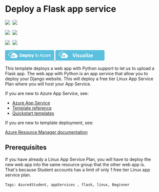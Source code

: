 # Deploy a Flask app service

<IMG SRC="https://azurequickstartsservice.blob.core.windows.net/badges/101-webapp-linux-flask/PublicLastTestDate.svg" />&nbsp;
<IMG SRC="https://azurequickstartsservice.blob.core.windows.net/badges/101-webapp-linux-flask/PublicDeployment.svg" />&nbsp;

<IMG SRC="https://azurequickstartsservice.blob.core.windows.net/badges/101-webapp-linux-flask/FairfaxLastTestDate.svg" />&nbsp;
<IMG SRC="https://azurequickstartsservice.blob.core.windows.net/badges/101-webapp-linux-flask/FairfaxDeployment.svg" />&nbsp;

<IMG SRC="https://azurequickstartsservice.blob.core.windows.net/badges/101-webapp-linux-flask/BestPracticeResult.svg" />&nbsp;
<IMG SRC="https://azurequickstartsservice.blob.core.windows.net/badges/101-webapp-linux-flask/CredScanResult.svg" />&nbsp;

<a href="https://portal.azure.com/#create/Microsoft.Template/uri/https%3A%2F%2Fraw.githubusercontent.com%2FAzure%2Fazure-quickstart-templates%2Fmaster%2F101-webapp-linux-flask%2Fazuredeploy.json" target="_blank">
    <img src="https://raw.githubusercontent.com/Azure/azure-quickstart-templates/master/1-CONTRIBUTION-GUIDE/images/deploytoazure.png"/>
</a>
<a href="http://armviz.io/#/?load=https%3A%2F%2Fraw.githubusercontent.com%2FAzure%2Fazure-quickstart-templates%2Fmaster%2F101-webapp-linux-flask%2Fazuredeploy.json" target="_blank">
    <img src="https://raw.githubusercontent.com/Azure/azure-quickstart-templates/master/1-CONTRIBUTION-GUIDE/images/visualizebutton.png"/>
</a>

This template deploys a web app with Python support to let us to upload a Flask app. The web app with Python is an app service that allow you to deploy your Django website. This will deploy a free tier Linux App Service Plan where you will host your App Service.

If you are new to Azure App Service, see:

- [Azure App Service](https://azure.microsoft.com/services/app-service/web/)
- [Template reference](https://docs.microsoft.com/azure/templates/microsoft.web/allversions)
- [Quickstart templates](https://azure.microsoft.com/resources/templates/?resourceType=Microsoft.Compute&pageNumber=1&sort=Popular&term=web+apps)

If you are new to template deployment, see:

[Azure Resource Manager documentation](https://docs.microsoft.com/azure/azure-resource-manager/)

## Prerequisites

If you have already a Linux App Service Plan, you will have to deploy the new web app into the same resource group that the other web app is. That's because Student accounts has a limit of only 1 free tier Linux app service plan.

`Tags: Azure4Student, appServices , flask, linux, Beginner`
